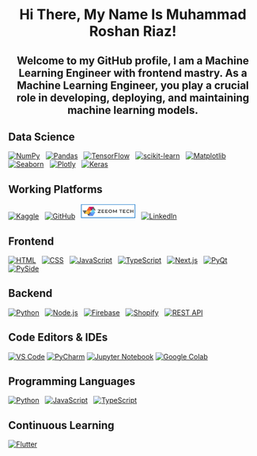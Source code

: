 
<h1 align="center">Hi There, My Name Is Muhammad Roshan Riaz!</h1>

<h2 align="center"> Welcome to my GitHub profile, I am a  Machine Learning Engineer with frontend mastry. As a Machine Learning Engineer, you play a crucial role in developing, deploying, and maintaining machine learning models.</h2>

## Data Science

[![NumPy](https://img.shields.io/badge/NumPy-013243?style=for-the-badge&logo=numpy&logoColor=white)](https://github.com/Muhammad-Roshaan/Numpy-Mastery)
&nbsp;&nbsp;[![Pandas](https://img.shields.io/badge/Pandas-150458?style=for-the-badge&logo=pandas&logoColor=white)](https://github.com/Muhammad-Roshaan/Pandas-Mastery)
&nbsp;&nbsp;[![TensorFlow](https://img.shields.io/badge/TensorFlow-FF6F00?style=for-the-badge&logo=tensorflow&logoColor=white)](https://github.com/Muhammad-Roshaan)
&nbsp;&nbsp;[![scikit-learn](https://img.shields.io/badge/scikit--learn-F7931E?style=for-the-badge&logo=scikit-learn&logoColor=white)](https://github.com/Muhammad-Roshaan)
&nbsp;&nbsp;[![Matplotlib](https://img.shields.io/badge/Matplotlib-3776AB?style=for-the-badge&logo=matplotlib&logoColor=white)](https://github.com/Muhammad-Roshaan)
&nbsp;&nbsp;[![Seaborn](https://img.shields.io/badge/Seaborn-4EAE53?style=for-the-badge&logo=seaborn&logoColor=black)](https://github.com/Muhammad-Roshaan)
&nbsp;&nbsp;[![Plotly](https://img.shields.io/badge/Plotly-239120?style=for-the-badge&logo=plotly&logoColor=white)](https://github.com/Muhammad-Roshaan/Plotly-Mastery)
&nbsp;&nbsp;[![Keras](https://img.shields.io/badge/Keras-D00000?style=for-the-badge&logo=keras&logoColor=white)](https://github.com/Muhammad-Roshaan/Keras-Mastry)

## Working Platforms 
[![Kaggle](https://img.shields.io/badge/Kaggle-20BEFF?style=for-the-badge&logo=kaggle&logoColor=white)](https://www.kaggle.com/muhammadroshaanriaz)
&nbsp;&nbsp;[![GitHub](https://img.shields.io/badge/GitHub-181717?style=for-the-badge&logo=github&logoColor=white)](https://github.com/Muhammad-Roshaan)
&nbsp;&nbsp;[<img src="https://raw.githubusercontent.com/Muhammad-Roshaan/Muhammad-Roshaan/main/ZeeomTech%20logo.png" width="110" height="30">](https://zeeomtech.com/)
&nbsp;&nbsp;[![LinkedIn](https://img.shields.io/badge/LinkedIn-0077B5?style=for-the-badge&logo=linkedin&logoColor=white)](https://www.linkedin.com/in/muhammad-roshaan-riaz-mrr/)


## Frontend 

[![HTML](https://img.shields.io/badge/HTML5-E34F26?style=for-the-badge&logo=html5&logoColor=white)](https://github.com/Muhammad-Roshaan/Html-Mastry)
&nbsp;&nbsp;[![CSS](https://img.shields.io/badge/CSS3-1572B6?style=for-the-badge&logo=css3&logoColor=white)](https://github.com/Muhammad-Roshaan/Html-Mastry)
&nbsp;&nbsp;[![JavaScript](https://img.shields.io/badge/JavaScript-F7DF1E?style=for-the-badge&logo=javascript&logoColor=black)](https://github.com/Muhammad-Roshaan/Html-Mastry)
&nbsp;&nbsp;[![TypeScript](https://img.shields.io/badge/TypeScript-007ACC?style=for-the-badge&logo=typescript&logoColor=white)](https://github.com/Muhammad-Roshaan/Html-Mastry)
&nbsp;&nbsp;[![Next.js](https://img.shields.io/badge/Next.js-000000?style=for-the-badge&logo=next.js&logoColor=white)](https://github.com/Muhammad-Roshaan/Html-Mastry)
&nbsp;&nbsp;[![PyQt](https://img.shields.io/badge/PyQt-41CD52?style=for-the-badge&logo=qt&logoColor=white)](https://github.com/Muhammad-Roshaan/PyQt_Pyside_Free_Templates)
&nbsp;&nbsp;[![PySide](https://img.shields.io/badge/PySide-41CD52?style=for-the-badge&logo=qt&logoColor=white)](https://github.com/Muhammad-Roshaan/PyQt_Pyside_Free_Templates)


## Backend 

[![Python](https://img.shields.io/badge/Python-3776AB?style=for-the-badge&logo=python&logoColor=white)](https://github.com/Muhammad-Roshaan/Advance_Python_Programs)
&nbsp;&nbsp;[![Node.js](https://img.shields.io/badge/Node.js-43853D?style=for-the-badge&logo=node.js&logoColor=white)](https://github.com/Muhammad-Roshaan/Html-Mastry)
&nbsp;&nbsp;[![Firebase](https://img.shields.io/badge/Firebase-FFCA28?style=for-the-badge&logo=firebase&logoColor=black)](https://github.com/Muhammad-Roshaan)
&nbsp;&nbsp;[![Shopify](https://img.shields.io/badge/Shopify-7AB55C?style=for-the-badge&logo=shopify&logoColor=white)](https://github.com/Muhammad-Roshaan)
&nbsp;&nbsp;[![REST API](https://img.shields.io/badge/REST_API-009696?style=for-the-badge&logo=rest&logoColor=white)](https://github.com/Muhammad-Roshaan)

## Code Editors & IDEs

[![VS Code](https://img.shields.io/badge/VS_Code-0078D4?style=for-the-badge&logo=visual-studio-code&logoColor=white)](https://github.com/Muhammad-Roshaan)
[![PyCharm](https://img.shields.io/badge/PyCharm-000000?style=for-the-badge&logo=pycharm&logoColor=white)](https://github.com/Muhammad-Roshaan)
[![Jupyter Notebook](https://img.shields.io/badge/Jupyter_Notebook-F37626?style=for-the-badge&logo=jupyter&logoColor=white)](https://github.com/Muhammad-Roshaan)
[![Google Colab](https://img.shields.io/badge/Google_Colab-F9AB00?style=for-the-badge&logo=google-colab&logoColor=white)](https://github.com/Muhammad-Roshaan)



## Programming Languages 

[![Python](https://img.shields.io/badge/Python-3776AB?style=for-the-badge&logo=python&logoColor=white)](https://github.com/Muhammad-Roshaan/Advance_Python_Programs)
&nbsp;&nbsp;[![JavaScript](https://img.shields.io/badge/JavaScript-F7DF1E?style=for-the-badge&logo=javascript&logoColor=black)](https://github.com/Muhammad-Roshaan/Html-Mastry)
&nbsp;&nbsp;[![TypeScript](https://img.shields.io/badge/TypeScript-3178C6?style=for-the-badge&logo=typescript&logoColor=white)](https://github.com/Muhammad-Roshaan)

## Continuous Learning 

[![Flutter](https://img.shields.io/badge/Flutter-02569B?style=for-the-badge&logo=flutter&logoColor=white)](https://github.com/Muhammad-Roshaan)

